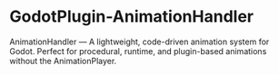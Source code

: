 # GodotPlugin-AnimationHandler
AnimationHandler — A lightweight, code-driven animation system for Godot. Perfect for procedural, runtime, and plugin-based animations without the AnimationPlayer.
